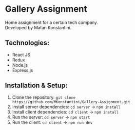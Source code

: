 # Gallery Assignment 
Home assignment for a certain tech company.   
Developed by Matan Konstantini.

## Technologies:
-   React JS
-   Redux
-   Node.js
-   Express.js

## Installation & Setup:
1.  Clone the repository: ```git clone https://github.com/MKonstantini/Gallery-Assignment.git```
2.  Install server dependencies: ```cd server``` -> ```npm install```
3.  Install client dependencies: ```cd client``` -> ```npm install```
4.  Run the server: ```cd server``` -> ```npm start```
5.  Run the client: ```cd client``` -> ```npm run dev``` 
